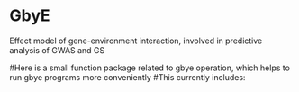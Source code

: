 # GbyE
Effect model of gene-environment interaction, involved in predictive analysis of GWAS and GS

#Here is a small function package related to gbye operation, which helps to run gbye programs more conveniently
#This currently includes:
